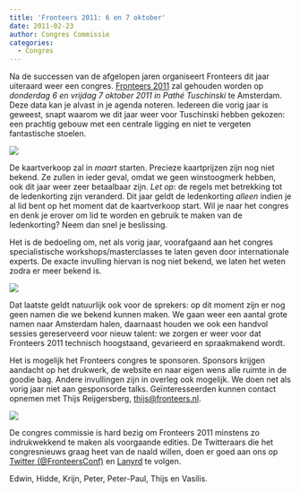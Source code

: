```yaml
---
title: 'Fronteers 2011: 6 en 7 oktober'
date: 2011-02-23
author: Congres Commissie
categories:
  - Congres
---
```


Na de successen van de afgelopen jaren organiseert Fronteers dit jaar uiteraard weer een congres. [Fronteers 2011](/congres/2011) zal gehouden worden op _donderdag 6 en vrijdag 7 oktober 2011 in Pathé Tuschinski_ te Amsterdam. Deze data kan je alvast in je agenda noteren. Iedereen die vorig jaar is geweest, snapt waarom we dit jaar weer voor Tuschinski hebben gekozen: een prachtig gebouw met een centrale ligging en niet te vergeten fantastische stoelen.

![](/_img/congres/2010/venue/fronteers-2010-andreasdantz.jpg)

De kaartverkoop zal in _maart_ starten. Precieze kaartprijzen zijn nog niet bekend. Ze zullen in ieder geval, omdat we geen winstoogmerk hebben, ook dit jaar weer zeer betaalbaar zijn.
_Let op_: de regels met betrekking tot de ledenkorting zijn veranderd. Dit jaar geldt de ledenkorting _alleen_ indien je al lid bent op het moment dat de kaartverkoop start. Wil je naar het congres en denk je erover om lid te worden en gebruik te maken van de ledenkorting? Neem dan snel je beslissing.

Het is de bedoeling om, net als vorig jaar, voorafgaand aan het congres specialistische workshops/masterclasses te laten geven door internationale experts. De exacte invulling hiervan is nog niet bekend, we laten het weten zodra er meer bekend is.

![](/_img/congres/2010/fr4-lejoe.jpg)

Dat laatste geldt natuurlijk ook voor de sprekers: op dit moment zijn er nog geen namen die we bekend kunnen maken. We gaan weer een aantal grote namen naar Amsterdam halen, daarnaast houden we ook een handvol sessies gereserveerd voor nieuw talent: we zorgen er weer voor dat Fronteers 2011 technisch hoogstaand, gevarieerd en spraakmakend wordt.

Het is mogelijk het Fronteers congres te sponsoren. Sponsors krijgen aandacht op het drukwerk, de website en naar eigen wens alle ruimte in de goodie bag. Andere invullingen zijn in overleg ook mogelijk. We doen net als vorig jaar niet aan gesponsorde talks. Geïnteresseerden kunnen contact opnemen met Thijs Reijgersberg, <thijs@fronteers.nl>.

![](/_img/congres/2010/fr5-lejoe.jpg)

De congres commissie is hard bezig om Fronteers 2011 minstens zo indrukwekkend te maken als voorgaande edities. De Twitteraars die het congresnieuws graag heet van de naald willen, doen er goed aan ons op [Twitter (@FronteersConf)](https://twitter.com/FronteersConf) en [Lanyrd](http://lanyrd.com/2011/fronteers/) te volgen.

Edwin, Hidde, Krijn, Peter, Peter-Paul, Thijs en Vasilis.
